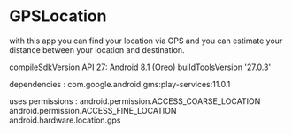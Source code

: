 # GPSLocation
with this app you can find your location via GPS and you can estimate your distance between your location and destination.

compileSdkVersion API 27: Android 8.1 (Oreo)
buildToolsVersion '27.0.3'

dependencies :
com.google.android.gms:play-services:11.0.1

uses permissions :
android.permission.ACCESS_COARSE_LOCATION
android.permission.ACCESS_FINE_LOCATION
android.hardware.location.gps

